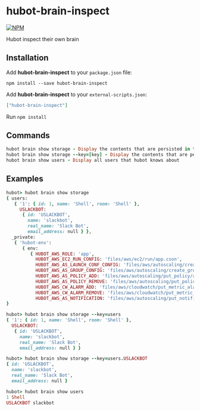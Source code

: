 # hubot-brain-inspect

[![NPM](https://nodei.co/npm/hubot-brain-inspect.png)](https://nodei.co/npm/hubot-brain-inspect/)

Hubot inspect their own brain

## Installation

Add **hubot-brain-inspect** to your `package.json` file:

```
npm install --save hubot-brain-inspect
```

Add **hubot-brain-inspect** to your `external-scripts.json`:

```json
["hubot-brain-inspect"]
```

Run `npm install`

## Commands

```ruby
hubot brain show storage - Display the contents that are persisted in the brain
hubot brain show storage --key=[key] - Display the contents that are persisted with specified key in the brain
hubot brain show users - Display all users that hubot knows about
```

## Examples

```ruby
hubot> hubot brain show storage
{ users:
   { '1': { id: 1, name: 'Shell', room: 'Shell' },
     USLACKBOT:
      { id: 'USLACKBOT',
        name: 'slackbot',
        real_name: 'Slack Bot',
        email_address: null } },
  _private:
   { 'hubot-env':
      { env:
         { HUBOT_AWS_ROLE: 'app',
           HUBOT_AWS_EC2_RUN_CONFIG: 'files/aws/ec2/run/app.cson',
           HUBOT_AWS_AS_LAUNCH_CONF_CONFIG: 'files/aws/autoscaling/create_launch_configuration/app.cson',
           HUBOT_AWS_AS_GROUP_CONFIG: 'files/aws/autoscaling/create_group/app.cson',
           HUBOT_AWS_AS_POLICY_ADD: 'files/aws/autoscaling/put_policy/add/app.cson',
           HUBOT_AWS_AS_POLICY_REMOVE: 'files/aws/autoscaling/put_policy/remove/app.cson',
           HUBOT_AWS_CW_ALARM_ADD: 'files/aws/cloudwatch/put_metric_alarm/add/app.cson',
           HUBOT_AWS_CW_ALARM_REMOVE: 'files/aws/cloudwatch/put_metric_alarm/remove/app.cson',
           HUBOT_AWS_AS_NOTIFICATION: 'files/aws/autoscaling/put_notification/app.cson' } } },
}
```

```ruby
hubot> hubot brain show storage --key=users
{ '1': { id: 1, name: 'Shell', room: 'Shell' },
  USLACKBOT:
   { id: 'USLACKBOT',
     name: 'slackbot',
     real_name: 'Slack Bot',
     email_address: null } }

hubot> hubot brain show storage --key=users.USLACKBOT
{ id: 'USLACKBOT',
  name: 'slackbot',
  real_name: 'Slack Bot',
  email_address: null }
```

```ruby
hubot> hubot brain show users
1 Shell
USLACKBOT slackbot
```
